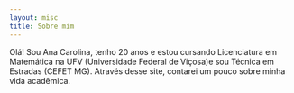 ```yaml
---
layout: misc
title: Sobre mim
---
```


Olá! 
Sou Ana Carolina, tenho 20 anos e estou cursando Licenciatura em Matemática na UFV (Universidade Federal de Viçosa)e sou Técnica em Estradas (CEFET MG). Através desse site, contarei um pouco sobre minha vida acadêmica.
